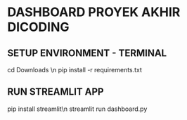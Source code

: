 # DASHBOARD PROYEK AKHIR DICODING

## SETUP ENVIRONMENT - TERMINAL

cd Downloads \n
pip install -r requirements.txt

## RUN STREAMLIT APP

pip install streamlit\n
streamlit run dashboard.py
